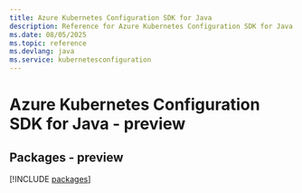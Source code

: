 ```yaml
---
title: Azure Kubernetes Configuration SDK for Java
description: Reference for Azure Kubernetes Configuration SDK for Java
ms.date: 08/05/2025
ms.topic: reference
ms.devlang: java
ms.service: kubernetesconfiguration
---
```

# Azure Kubernetes Configuration SDK for Java - preview
## Packages - preview
[!INCLUDE [packages](kubernetes-configuration-index.md)]